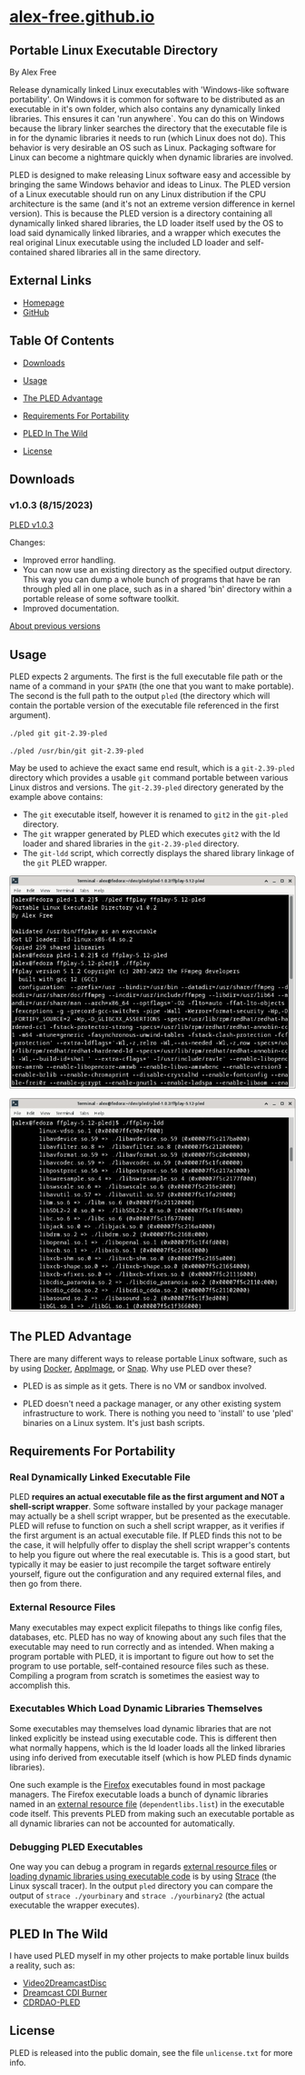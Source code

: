 # [alex-free.github.io](https://alex-free.github.io)

## Portable Linux Executable Directory

By Alex Free

Release dynamically linked Linux executables with 'Windows-like software portability'. On Windows it is common for software to be distributed as an executable in it's own folder, which also contains any dynamically linked libraries. This ensures it can 'run anywhere`. You can do this on Windows because the library linker searches the directory that the executable file is in for the dynamic libraries it needs to run (which Linux does not do). This behavior is very desirable an OS such as Linux. Packaging software for Linux can become a nightmare quickly when dynamic libraries are involved. 

PLED is designed to make releasing Linux software easy and accessible by bringing the same Windows behavior and ideas to Linux. The PLED version of a Linux executable should run on any Linux distribution if the CPU architecture is the same (and it's not an extreme version difference in kernel version). This is because the PLED version is a directory containing all dynamically linked shared libraries, the LD loader itself used by the OS to load said dynamically linked libraries, and a wrapper which executes the real original Linux executable using the included LD loader and self-contained shared libraries all in the same directory.

## External Links

*   [Homepage](https://alex-free.github.io/pled) 
*   [GitHub](https://github.com/alex-free/pled)

## Table Of Contents

*   [Downloads](#downloads)
*   [Usage](#usage)
*   [The PLED Advantage](#the-pled-advantage)
*   [Requirements For Portability](#requirements-for-portability)
*   [PLED In The Wild](#pled-in-the-wild)

*   [License](#license)


## Downloads

### v1.0.3 (8/15/2023)

[PLED v1.0.3](https://github.com/alex-free/pled/releases/download/v1.0.3/pled-v1.0.3.zip)

Changes:

*   Improved error handling.
*   You can now use an existing directory as the specified output directory. This way you can dump a whole bunch of programs that have be ran through pled all in one place, such as in a shared 'bin' directory within a portable release of some software toolkit.
*   Improved documentation.

[About previous versions](changelog.md)

## Usage

PLED expects 2 arguments. The first is the full executable file path or the name of a command in your `$PATH` (the one that you want to make portable). The second is the full path to the output `pled` (the directory which will contain the portable version of the executable file referenced in the first argument).

`./pled git git-2.39-pled`

`./pled /usr/bin/git git-2.39-pled`

May be used to achieve the exact same end result, which is  a `git-2.39-pled` directory which provides a usable `git` command portable between various Linux distros and versions. The `git-2.39-pled` directory generated by the example above contains:

*   The `git` executable itself, however it is renamed to `git2` in the `git-pled` directory.
*   The `git` wrapper generated by PLED which executes `git2` with the ld loader and shared libraries in the `git-2.39-pled` directory.
*   The `git-ldd` script, which correctly displays the shared library linkage of the `git` PLED wrapper.

![pled example 1](images/ffplay-1.png)

![pled example 2](images/ffplay-2.png)

## The PLED Advantage

There are many different ways to release portable Linux software, such as by using [Docker](https://www.docker.com/), [AppImage](https://appimage.org/), or [Snap](https://snapcraft.io/). Why use PLED over these?

*   PLED is as simple as it gets. There is no VM or sandbox involved.

*   PLED doesn't need a package manager, or any other existing system infrastructure to work. There is nothing you need to 'install' to use 'pled' binaries on a Linux system. It's just bash scripts.

## Requirements For Portability

### Real Dynamically Linked Executable File

PLED **requires an actual executable file as the first argument and NOT a shell-script wrapper**. Some software installed by your package manager may actually be a shell script wrapper, but be presented as the executable. PLED will refuse to function on such a shell script wrapper, as it verifies if the first argument is an actual executable file. If PLED finds this not to be the case, it will helpfully offer to display the shell script wrapper's contents to help you figure out where the real executable is. This is a good start, but typically it may be easier to just recompile the target software entirely yourself, figure out the configuration and any required external files, and then go from there. 

### External Resource Files

Many executables may expect explicit filepaths to things like config files, databases, etc. PLED has no way of knowing about any such files that the executable may need to run correctly and as intended. When making a program portable with PLED, it is important to figure out how to set the program to use portable, self-contained resource files such as these. Compiling a program from scratch is sometimes the easiest way to accomplish this.

### Executables Which Load Dynamic Libraries Themselves

Some executables may themselves load dynamic libraries that are not linked explicitly be instead using executable code. This is different then what normally happens, which is the ld loader loads all the linked libraries using info derived from executable itself (which is how PLED finds dynamic libraries). 

One such example is the [Firefox](https://bugs.launchpad.net/ubuntu/+source/firefox/+bug/1017964) executables found in most package managers. The Firefox executable loads a bunch of dynamic libraries named in an [external resource file](#external-resource-files) (`dependentlibs.list`) in the executable code itself. This prevents PLED from making such an executable portable as all dynamic libraries can not be accounted for automatically.

### Debugging PLED Executables

One way you can debug a program in regards [external resource files](#external-resource-files) or [loading dynamic libraries using executable code](#executables-which-load-dynamic-libraries-themselves) is by using [Strace](https://strace.io/) (the Linux syscall tracer). In the output `pled` directory you can compare the output of `strace ./yourbinary` and `strace ./yourbinary2` (the actual executable the wrapper executes).

## PLED In The Wild

I have used PLED myself in my other projects to make portable linux builds a reality, such as:

*   [Video2DreamcastDisc](https://alex-free.github.io/video2dreamcastdisc)
*   [Dreamcast CDI Burner](https://alex-free.github.io/dcdib)
*   [CDRDAO-PLED](https://alex-free.github.io/cdrdao)

## License

PLED is released into the public domain, see the file `unlicense.txt` for more info.